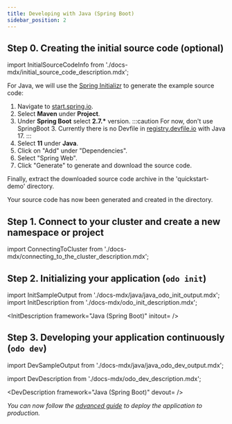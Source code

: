 ```yaml
---
title: Developing with Java (Spring Boot)
sidebar_position: 2
---
```


## Step 0. Creating the initial source code (optional)

import InitialSourceCodeInfo from './docs-mdx/initial_source_code_description.mdx';

<InitialSourceCodeInfo/>

For Java, we will use the [Spring Initializr](https://start.spring.io/) to generate the example source code:

1. Navigate to [start.spring.io](https://start.spring.io/).
2. Select **Maven** under **Project**.
3. Under **Spring Boot** select **2.7.\*** version.
:::caution
For now, don't use SpringBoot 3. Currently there is no Devfile in [registry.devfile.io](https://registry.devfile.io/) with Java 17.
:::
4. Select **11** under **Java**.
5. Click on "Add" under "Dependencies".
6. Select "Spring Web".
7. Click "Generate" to generate and download the source code.

Finally, extract the downloaded source code archive in the 'quickstart-demo' directory.

Your source code has now been generated and created in the directory.

## Step 1. Connect to your cluster and create a new namespace or project

import ConnectingToCluster from './docs-mdx/connecting_to_the_cluster_description.mdx';

<ConnectingToCluster/>

## Step 2. Initializing your application (`odo init`)


import InitSampleOutput from './docs-mdx/java/java_odo_init_output.mdx';
import InitDescription from './docs-mdx/odo_init_description.mdx';

<InitDescription framework="Java (Spring Boot)" initout=<InitSampleOutput/> />

## Step 3. Developing your application continuously (`odo dev`)

import DevSampleOutput from './docs-mdx/java/java_odo_dev_output.mdx';

import DevDescription from './docs-mdx/odo_dev_description.mdx';

<DevDescription framework="Java (Spring Boot)" devout=<DevSampleOutput/> />

_You can now follow the [advanced guide](../advanced/deploy/java.md) to deploy the application to production._
